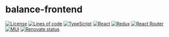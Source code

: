 # balance-frontend

[![License](https://img.shields.io/github/license/yyq1025/balance-backend)](https://github.com/yyq1025/balance-backend/blob/main/LICENSE)
[![Lines of code](https://img.shields.io/tokei/lines/github/yyq1025/balance-frontend)](https://github.com/yyq1025/balance-frontend)
[![TypeScript](https://img.shields.io/github/package-json/dependency-version/yyq1025/balance-frontend/dev/typescript?color=3178C6&logo=typescript&logoColor=white)](https://www.typescriptlang.org/)
[![React](https://img.shields.io/github/package-json/dependency-version/yyq1025/balance-frontend/react?color=61DAFB&logo=react&logoColor=white)](https://reactjs.org/)
[![Redux](https://img.shields.io/github/package-json/dependency-version/yyq1025/balance-frontend/@reduxjs/toolkit?color=764ABC&logo=redux&logoColor=white)](https://redux-toolkit.js.org/)
[![React Router](https://img.shields.io/github/package-json/dependency-version/yyq1025/balance-frontend/react-router-dom?color=CA4245&logo=react-router&logoColor=white)](https://reactrouter.com/)
[![MUI](https://img.shields.io/github/package-json/dependency-version/yyq1025/balance-frontend/@mui/material?color=007FFF&logo=mui&logoColor=white)](https://mui.com/)
[![Renovate status](https://img.shields.io/badge/renovate-enabled-brightgreen?logo=renovatebot)](https://github.com/yyq1025/balance-frontend/issues/42)

